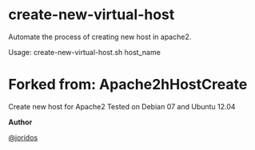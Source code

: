 create-new-virtual-host
=======================

Automate the process of creating new host in apache2.

Usage: create-new-virtual-host.sh host_name

Forked from:
Apache2hHostCreate
==================
Create new host for Apache2
Tested on Debian 07 and Ubuntu 12.04

**Author**


[@joridos](https://twitter.com/joridos)

